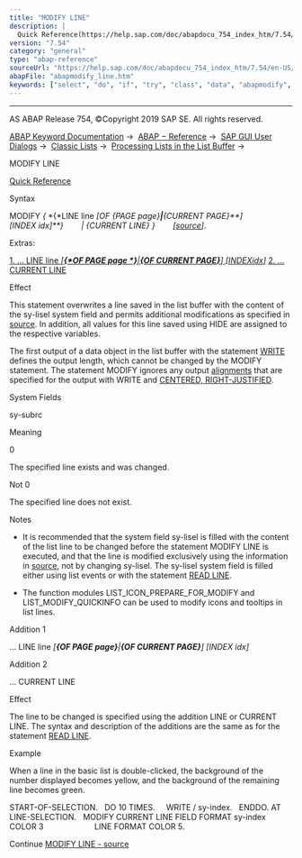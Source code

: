 ```yaml
---
title: "MODIFY LINE"
description: |
  Quick Reference(https://help.sap.com/doc/abapdocu_754_index_htm/7.54/en-US/abapmodify_line_shortref.htm) Syntax MODIFY  LINE line OF PAGE pageCURRENT PAGE INDEX idx  CURRENT LINE  source(https://help.sap.com/doc/abapdocu_754_index_htm/7.54/
version: "7.54"
category: "general"
type: "abap-reference"
sourceUrl: "https://help.sap.com/doc/abapdocu_754_index_htm/7.54/en-US/abapmodify_line.htm"
abapFile: "abapmodify_line.htm"
keywords: ["select", "do", "if", "try", "class", "data", "abapmodify", "line"]
---
```


* * *

AS ABAP Release 754, ©Copyright 2019 SAP SE. All rights reserved.

[ABAP Keyword Documentation](https://help.sap.com/doc/abapdocu_754_index_htm/7.54/en-US/abenabap.htm) →  [ABAP − Reference](https://help.sap.com/doc/abapdocu_754_index_htm/7.54/en-US/abenabap_reference.htm) →  [SAP GUI User Dialogs](https://help.sap.com/doc/abapdocu_754_index_htm/7.54/en-US/abenabap_screens.htm) →  [Classic Lists](https://help.sap.com/doc/abapdocu_754_index_htm/7.54/en-US/abenabap_dynpro_list.htm) →  [Processing Lists in the List Buffer](https://help.sap.com/doc/abapdocu_754_index_htm/7.54/en-US/abenabap_lists_complex.htm) → 

MODIFY LINE

[Quick Reference](https://help.sap.com/doc/abapdocu_754_index_htm/7.54/en-US/abapmodify_line_shortref.htm)

Syntax

MODIFY *{* *{*LINE line *\[*OF *{*PAGE page*}**|**{*CURRENT PAGE*}**\]*
                     *\[*INDEX idx*\]**}*
       *|* *{*CURRENT LINE*}* *}*
       *\[*[source](https://help.sap.com/doc/abapdocu_754_index_htm/7.54/en-US/abapmodify_line_modification.htm)*\]*.

Extras:

[1\. ... LINE line *\[**{*OF PAGE page *}**|**{*OF CURRENT PAGE*}**\]* *\[*INDEXidx*\]*](#!ABAP_ADDITION_1@1@)
[2\. ... CURRENT LINE](#!ABAP_ADDITION_2@2@)

Effect

This statement overwrites a line saved in the list buffer with the content of the sy-lisel system field and permits additional modifications as specified in [source](https://help.sap.com/doc/abapdocu_754_index_htm/7.54/en-US/abapmodify_line_modification.htm). In addition, all values for this line saved using HIDE are assigned to the respective variables.

The first output of a data object in the list buffer with the statement [WRITE](https://help.sap.com/doc/abapdocu_754_index_htm/7.54/en-US/abapwrite-.htm) defines the output length, which cannot be changed by the MODIFY statement. The statement MODIFY ignores any output [alignments](https://help.sap.com/doc/abapdocu_754_index_htm/7.54/en-US/abenalignment_glosry.htm "Glossary Entry") that are specified for the output with WRITE and [CENTERED, RIGHT-JUSTIFIED](https://help.sap.com/doc/abapdocu_754_index_htm/7.54/en-US/abapwrite_to_options.htm).

System Fields

sy-subrc

Meaning

0

The specified line exists and was changed.

Not 0

The specified line does not exist.

Notes

-   It is recommended that the system field sy-lisel is filled with the content of the list line to be changed before the statement MODIFY LINE is executed, and that the line is modified exclusively using the information in [source](https://help.sap.com/doc/abapdocu_754_index_htm/7.54/en-US/abapmodify_line_modification.htm), not by changing sy-lisel. The sy-lisel system field is filled either using list events or with the statement [READ LINE](https://help.sap.com/doc/abapdocu_754_index_htm/7.54/en-US/abapread_line.htm).
    
-   The function modules LIST\_ICON\_PREPARE\_FOR\_MODIFY and LIST\_MODIFY\_QUICKINFO can be used to modify icons and tooltips in list lines.
    

Addition 1

... LINE line *\[**{*OF PAGE page*}**|**{*OF CURRENT PAGE*}**\]* *\[*INDEX idx*\]*

Addition 2

... CURRENT LINE

Effect

The line to be changed is specified using the addition LINE or CURRENT LINE. The syntax and description of the additions are the same as for the statement [READ LINE](https://help.sap.com/doc/abapdocu_754_index_htm/7.54/en-US/abapread_line.htm).

Example

When a line in the basic list is double-clicked, the background of the number displayed becomes yellow, and the background of the remaining line becomes green.

START-OF-SELECTION.
  DO 10 TIMES.
    WRITE / sy-index.
  ENDDO.
AT LINE-SELECTION.
  MODIFY CURRENT LINE FIELD FORMAT sy-index COLOR 3
                      LINE FORMAT COLOR 5.

Continue
[MODIFY LINE - source](https://help.sap.com/doc/abapdocu_754_index_htm/7.54/en-US/abapmodify_line_modification.htm)